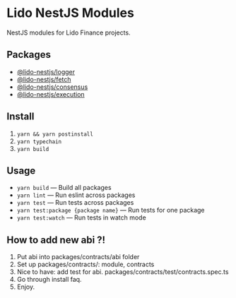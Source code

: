 # Lido NestJS Modules

NestJS modules for Lido Finance projects.

## Packages

- [@lido-nestjs/logger](/packages/logger/README.md)
- [@lido-nestjs/fetch](/packages/fetch/README.md)
- [@lido-nestjs/consensus](/packages/consensus/README.md)
- [@lido-nestjs/execution](/packages/execution/README.md)

## Install

1. `yarn && yarn postinstall`
2. `yarn typechain`
3. `yarn build`

## Usage

- `yarn build` — Build all packages
- `yarn lint` — Run eslint across packages
- `yarn test` — Run tests across packages
- `yarn test:package {package name}` — Run tests for one package
- `yarn test:watch` — Run tests in watch mode

## How to add new abi ?!

1. Put abi into packages/contracts/abi folder
2. Set up packages/contracts/<your name of abi>: module, contracts
3. Nice to have: add test for abi. packages/contracts/test/contracts.spec.ts
4. Go through install faq.
5. Enjoy.
